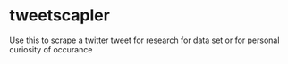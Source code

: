 # tweetscapler
Use this to scrape a twitter tweet for research for data set or for personal curiosity of occurance
